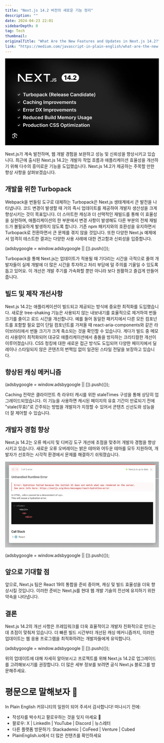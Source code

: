 ```yaml
---
title: "Next.js 14.2 버전의 새로운 기능 정리"
description: ""
date: 2024-04-23 22:01
sidebarDepth: 0
tag: Tech
thumbnail: 
originalTitle: "What Are the New Features and Updates in Next.js 14.2?"
link: "https://medium.com/javascript-in-plain-english/what-are-the-new-features-and-updates-in-next-js-14-2-293d8535f40d"
---
```



<img src="./img/WhatAretheNewFeaturesandUpdatesinNextjs142_0.png" />

Next.js가 계속 발전하며, 웹 개발 경험을 보완하고 성능 및 신뢰성을 향상시키고 있습니다. 최근에 출시된 Next.js 14.2는 개발자 작업 흐름과 애플리케이션 효율성을 개선하기 위해 다수의 흥미로운 기능을 도입했습니다. Next.js 14.2가 제공하는 주목할 만한 향상 사항을 살펴보겠습니다.

## 개발을 위한 Turbopack

Webpack을 번들링 도구로 대체하는 Turbopack은 Next.js 생태계에서 큰 발전을 나타냅니다. 코드 변경이 발생할 때 거의 즉시 업데이트를 제공하여 개발자 생산성을 크게 향상시키는 것이 목표입니다. 더 스마트한 캐싱과 더 선택적인 재빌드를 통해 이 효율성을 실현하며, 애플리케이션의 한 부분에서 변경 사항이 발생해도 다른 부분의 전체 재빌드가 불필요하게 발생하지 않도록 합니다. 기존 npm 패키지와의 호환성을 유지하면서 Turbopack로 전환하면서 큰 문제를 겪지 않을 것입니다. 또한 다양한 Next.js 예제에서 엄격히 테스트한 결과는 다양한 사용 사례에 대한 견고함과 신뢰성을 입증합니다.

<!-- ui-log 수평형 -->
<ins class="adsbygoogle"
  style="display:block"
  data-ad-client="ca-pub-4877378276818686"
  data-ad-slot="9743150776"
  data-ad-format="auto"
  data-full-width-responsive="true"></ins>
<component is="script">
(adsbygoogle = window.adsbygoogle || []).push({});
</component>

Turbopack을 통해 Next.js는 업데이트가 적용될 때 기다리는 시간을 극적으로 줄여 개발자들이 실제 개발에 더 많은 시간을 투자하고 처리 부담에 덜 주의를 기울일 수 있도록 돕고 있어요. 이 개선은 개발 주기를 가속화할 뿐만 아니라 보다 원활하고 즐겁게 만들어 줍니다.

## 빌드 및 제작 개선사항

Next.js 14.2는 애플리케이션이 빌드되고 제공되는 방식에 중요한 최적화를 도입했습니다. 새로운 tree-shaking 기능은 사용되지 않는 내보내기를 효율적으로 제거하여 번들 크기를 줄이고 로드 시간을 개선합니다. 예를 들어 동일한 패키지에서 다른 모든 컴포넌트를 포함할 필요 없이 단일 컴포넌트를 가져올 때 react-aria-components와 같은 라이브러리에서 번들 크기가 크게 축소되는 것을 확인할 수 있습니다. 게다가 빌드 중 메모리 사용량이 최적화되어 대규모 애플리케이션에서 충돌을 방지하는 크리티컬한 개선이 이루어졌습니다. CSS 청킹에 대한 새로운 접근 방식도 도입되어 다양한 페이지에서 딜레이나 스타일되지 않은 콘텐츠의 번쩍임 없이 일관된 스타일 전달을 보장하고 있습니다.

## 향상된 캐싱 메커니즘

<!-- ui-log 수평형 -->
<ins class="adsbygoogle"
  style="display:block"
  data-ad-client="ca-pub-4877378276818686"
  data-ad-slot="9743150776"
  data-ad-format="auto"
  data-full-width-responsive="true"></ins>
<component is="script">
(adsbygoogle = window.adsbygoogle || []).push({});
</component>

Caching 전략은 클라이언트 측 라우터 캐시를 위한 staleTimes 구성을 통해 상당히 업그레이드되었습니다. 이 기능을 사용하면 캐시된 페이지의 유효 기간이 만료되기 전에 "stale(무효)"로 간주되는 방법을 개발자가 지정할 수 있어서 콘텐츠 신선도와 성능을 더 잘 제어할 수 있습니다.

## 개발자 경험 향상

Next.js 14.2는 오류 메시지 및 디버깅 도구 개선에 초점을 맞추어 개발자 경험을 향상시키고 있습니다. 새로운 오류 오버레이는 밝은 테마와 어두운 테마를 모두 지원하여, 개발자가 선호하는 시각적 환경에서 문제를 해결하기 쉬워졌습니다.

![Next.js 14.2의 새로운 기능과 업데이트](./img/WhatAretheNewFeaturesandUpdatesinNextjs142_1.png)

<!-- ui-log 수평형 -->
<ins class="adsbygoogle"
  style="display:block"
  data-ad-client="ca-pub-4877378276818686"
  data-ad-slot="9743150776"
  data-ad-format="auto"
  data-full-width-responsive="true"></ins>
<component is="script">
(adsbygoogle = window.adsbygoogle || []).push({});
</component>

## 앞으로 기대할 점

앞으로, Next.js 팀은 React 19의 통합을 준비 중이며, 캐싱 및 빌드 효율성을 더욱 향상시킬 것입니다. 이러한 준비는 Next.js를 현대 웹 개발 기술의 전선에 유지하기 위한 약속을 나타냅니다.

## 결론

Next.js 14.2의 개선 사항은 프레임워크를 더욱 효율적이고 개발자 친화적으로 만드는 데 초점이 맞춰져 있습니다. 더 빠른 빌드 시간부터 개선된 캐싱 메커니즘까지, 이러한 업데이트는 웹 응용 프로그램을 최적화하려는 개발자들에게 유익합니다.

<!-- ui-log 수평형 -->
<ins class="adsbygoogle"
  style="display:block"
  data-ad-client="ca-pub-4877378276818686"
  data-ad-slot="9743150776"
  data-ad-format="auto"
  data-full-width-responsive="true"></ins>
<component is="script">
(adsbygoogle = window.adsbygoogle || []).push({});
</component>

위의 업데이트에 대해 자세히 알아보시고 프로젝트를 위해 Next.js 14.2로 업그레이드를 고려해보시기를 권장합니다. 더 많은 세부 정보를 보려면 공식 Next.js 블로그를 방문해주세요.

# 평문으로 말해보자 🚀

In Plain English 커뮤니티의 일원이 되어 주셔서 감사합니다! 떠나시기 전에:

- 작성자를 박수치고 팔로우하는 것을 잊지 마세요 ️👏️️
- 팔로우: X | LinkedIn | YouTube | Discord | 뉴스레터
- 다른 플랫폼 방문하기: Stackademic | CoFeed | Venture | Cubed
- PlainEnglish.io에서 더 많은 컨텐츠를 확인하세요